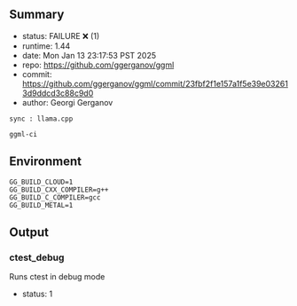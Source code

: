 ## Summary

- status:  FAILURE ❌ (1)
- runtime: 1.44
- date:    Mon Jan 13 23:17:53 PST 2025
- repo:    https://github.com/ggerganov/ggml
- commit:  https://github.com/ggerganov/ggml/commit/23fbf2f1e157a1f5e39e032613d9ddcd3c88c9d0
- author:  Georgi Gerganov
```
sync : llama.cpp

ggml-ci
```

## Environment

```
GG_BUILD_CLOUD=1
GG_BUILD_CXX_COMPILER=g++
GG_BUILD_C_COMPILER=gcc
GG_BUILD_METAL=1
```

## Output

### ctest_debug

Runs ctest in debug mode
- status: 1
```

```


